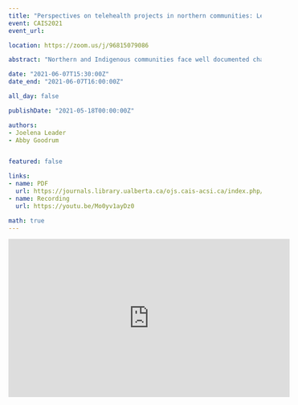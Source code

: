 ```yaml
---
title: "Perspectives on telehealth projects in northern communities: Lessons learned for decolonized participatory design and assessment"
event: CAIS2021
event_url: 

location: https://zoom.us/j/96815079086

abstract: "Northern and Indigenous communities face well documented challenges to accessing services and are impeded by significant infrastructure and technological limitations prompting the urgency to adopt innovative approaches to overcome these barriers. Telehealth – the means of accessing healthcare services and information across distance – promises to augment services to address access issues, yet notable utilization and structural constraints remain. Drawing on a recent community-based study capturing the perspectives from four Northern Saskatchewan communities on telehealth utilization, this paper draws attention to the importance of community collaborations as crucial to better decision-making and pathways forward. Specifically, this work identifies the need for decolonized participatory design (PD) and participatory technology assessment models that consider broader socio-cultural and technical factors to inform Indigenous technology design, adoption, and assessment for long-term community benefit. Further, to this is the need for community driven approaches and engagement through knowledge mobilization strategies that could better inform future community development."

date: "2021-06-07T15:30:00Z"
date_end: "2021-06-07T16:00:00Z"

all_day: false

publishDate: "2021-05-18T00:00:00Z"

authors:
- Joelena Leader
- Abby Goodrum


featured: false

links:
- name: PDF
  url: https://journals.library.ualberta.ca/ojs.cais-acsi.ca/index.php/cais-asci/article/view/1201/1036
- name: Recording
  url: https://youtu.be/Mo0yv1ayDz0

math: true
---
```


<iframe width="560" height="315" src="https://www.youtube.com/embed/Mo0yv1ayDz0" title="YouTube video player" frameborder="0" allow="accelerometer; autoplay; clipboard-write; encrypted-media; gyroscope; picture-in-picture" allowfullscreen></iframe>